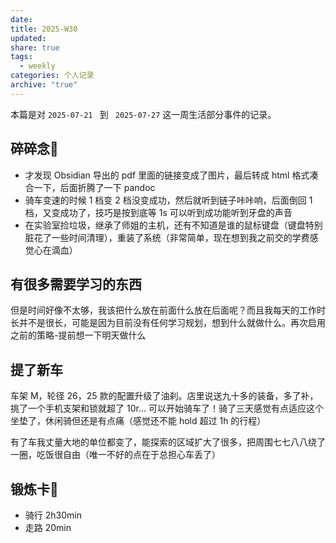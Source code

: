 ```yaml
---
date: 
title: 2025-W30
updated: 
share: true
tags:
  - weekly
categories: 个人记录
archive: "true"
---
```


本篇是对 `2025-07-21 ` 到 ` 2025-07-27` 这一周生活部分事件的记录。

## 碎碎念💭
-  才发现 Obsidian 导出的 pdf 里面的链接变成了图片，最后转成 html 格式凑合一下，后面折腾了一下 pandoc
- 骑车变速的时候 1 档变 2 档没变成功，然后就听到链子咔咔响，后面倒回 1 档，又变成功了，技巧是按到底等 1s 可以听到成功能听到牙盘的声音
- 在实验室捡垃圾，继承了师姐的主机，还有不知道是谁的鼠标键盘（键盘特别脏花了一些时间清理），重装了系统（非常简单，现在想到我之前交的学费感觉心在滴血）

## 有很多需要学习的东西
但是时间好像不太够，我该把什么放在前面什么放在后面呢？而且我每天的工作时长并不是很长，可能是因为目前没有任何学习规划，想到什么就做什么。再次启用之前的策略-提前想一下明天做什么

## 提了新车
车架 M，轮径 26，25 款的配置升级了油刹。店里说送九十多的装备，多了补，挑了一个手机支架和锁就超了 10r... 可以开始骑车了！骑了三天感觉有点适应这个坐垫了，休闲骑但还是有点痛（感觉还不能 hold 超过 1h 的行程）

有了车我丈量大地的单位都变了，能探索的区域扩大了很多，把周围七七八八绕了一圈，吃饭很自由（唯一不好的点在于总担心车丢了）

## 锻炼卡💪
- 骑行 2h30min
- 走路 20min

